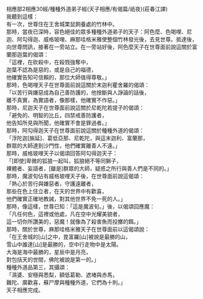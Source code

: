 相應部2相應30經/種種外道弟子經(天子相應/有偈篇/祇夜)(莊春江譯)  
我聽到這樣：  
有一次，世尊住在王舍城栗鼠飼養處的竹林中。  
那時，當夜已深時，容色絕佳的眾多種種外道弟子的天子：阿色麼、色喝哩、尼迦、阿勾得迦、威格玻哩、麻那哇格米雅使整個竹林發光後，去見世尊。抵達後，向世尊問訊，接著在一旁站立。在一旁站好後，阿色麼天子在世尊面前說這關於富蘭那迦葉的偈頌：  
「這裡，在砍殺中，在殺戮強奪中，  
迦葉不認為是惡的，或是自己的福德，  
他確實告知可信賴的，那位大師值得尊敬。」  
那時，色喝哩天子在世尊面前說這關於末迦利瞿舍羅的偈頌：  
「以苦行與嫌惡成為自己善防護的，他捨斷與人諍論的話後，  
離不真實，為實語者，像那樣，他確實不作惡。」  
那時，尼迦天子在世尊面前說這關於尼乾陀若提子的偈頌：  
「避免的、明智的比丘，四禁戒善防護者，  
他告知所見與所聞，他確實不會是罪過者。」  
那時，阿勾得迦天子在世尊面前說這關於種種外道的偈頌：  
「浮陀迦[旃延]、葛低亞那、尼乾陀，與這末迦利、富蘭那，  
群眾的大師達到沙門性，他們確實離善人不遠。」  
那時，威格玻哩天子以偈頌回答阿勾得迦天子：  
「[即使]卑微的狐狼一起叫，狐狼絕不等同獅子，  
裸體者、妄語者，[雖是]群眾的大師，疑惑之所行與善人們是不同的。」  
那時，魔波旬佔有威格玻哩天子後，在世尊面前說這偈頌：  
「熱心於苦行與嫌惡者，守護遠離者，  
那些在色上住立者，在天的世界中有歡喜，  
他們確實正確地教誡，對其他世界不免一死的人。」  
那時，像這樣，世尊已知：「這是魔波旬。」後，以偈頌回應魔：  
「凡任何色，這裡或他處，凡在空中光耀美貌者，  
這一切你所讚美的，惡魔！就像為了殺害魚而投擲的餌。」  
那時，關於世尊，麻那哇格米雅天子在世尊面前以這偈頌說：  
「在王舍城的[山]之中，毘富羅[山]被說是最勝的山，  
雪山中誰達[山]是最勝的，空中行走物中是太陽。  
大海是海中最勝的，星辰中是月亮，  
對包括天的世間，佛陀被說是第一的。」  
種種外道品第三，其攝頌：  
「濕婆、安穩與悉梨，額低葛勒、遮堵與赤馬，  
難陀、廣歡喜，蘇尸摩與種種外道，它們為十則。」  
天子相應完成。  
  
  

